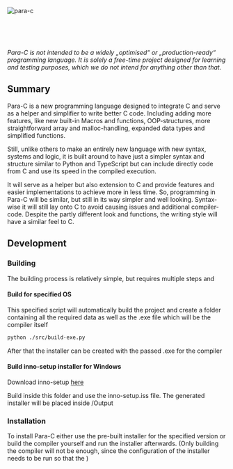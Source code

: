 ![para-c](https://socialify.git.ci/Luna-Klatzer/para-c/image?description=1&forks=1&issues=1&language=1&logo=https%3A%2F%2Fraw.githubusercontent.com%2FLuna-Klatzer%2FPara-C%2Fmain%2FPara-C.png&owner=1&pattern=Charlie%20Brown&pulls=1&stargazers=1&theme=Light)

<br>
<br>
<br>

*Para-C is not intended to be a widely „optimised“ or „production-ready“ programming language. It is solely a free-time
project designed for learning and testing purposes, which we do not intend for anything other than that.*

## Summary

Para-C is a new programming language designed to integrate C and serve as a helper and simplifier to write better C code. 
Including adding more features, like new built-in Macros and functions, OOP-structures, 
more straightforward array and malloc-handling, expanded data types and simplified functions. 

Still, unlike others to make an entirely new language with new syntax, systems and logic, it is built around to have
just a simpler syntax and structure similar to Python and TypeScript but can include directly code from C and use its 
speed in the compiled execution. 

It will serve as a helper but also extension to C and provide features and easier implementations to achieve more in 
less time. So, programming in Para-C will be similar, but still in its way simpler and well looking. Syntax-wise it 
will still lay onto C to avoid causing issues and additional compiler-code. Despite the partly different look and 
functions, the writing style will have a similar feel to C.

## Development

### Building

The building process is relatively simple, but requires multiple steps and 

#### Build for specified OS

This specified script will automatically build the project and create a folder containing all the required data as
well as the .exe file which will be the compiler itself

```bash
python ./src/build-exe.py
```

After that the installer can be created with the passed .exe for the compiler

#### Build inno-setup installer for Windows 

Download inno-setup [here](https://jrsoftware.org/download.php/is.exe)

Build inside this folder and use the inno-setup.iss file. The generated installer will be placed inside /Output

### Installation
 
To install Para-C either use the pre-built installer for the specified version or build the compiler yourself and run
the installer afterwards. (Only building the compiler will not be enough, since the configuration of the installer needs
to be run so that the )
